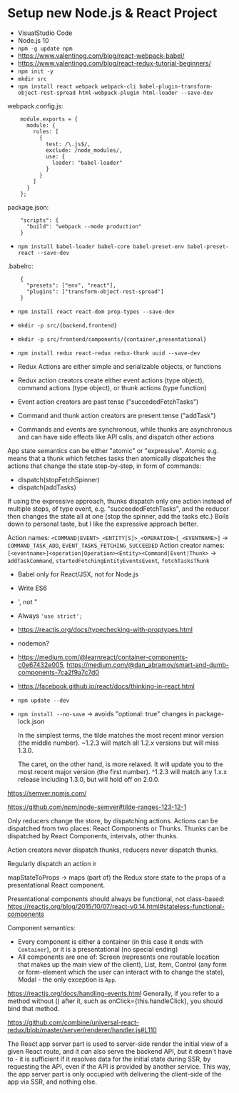 # Setup new Node.js & React Project

- VisualStudio Code
- Node.js 10
- `npm -g update npm`
- https://www.valentinog.com/blog/react-webpack-babel/
- https://www.valentinog.com/blog/react-redux-tutorial-beginners/
- `npm init -y`
- `mkdir src`
- `npm install react webpack webpack-cli babel-plugin-transform-object-rest-spread html-webpack-plugin html-loader --save-dev`

webpack.config.js:
```
    module.exports = {
      module: {
        rules: [
          {
            test: /\.js$/,
            exclude: /node_modules/,
            use: {
              loader: "babel-loader"
            }
          }
        ]
      }
    };
```

package.json:
```
    "scripts": {
      "build": "webpack --mode production"
    }
```

- `npm install babel-loader babel-core babel-preset-env babel-preset-react --save-dev`

.babelrc:
```
    {
      "presets": ["env", "react"],
      "plugins": ["transform-object-rest-spread"]
    }
```

- `npm install react react-dom prop-types --save-dev`

- `mkdir -p src/{backend,frontend}`
- `mkdir -p src/frontend/components/{container,presentational}`

- `npm install redux react-redux redux-thunk uuid --save-dev`


- Redux Actions are either simple and serializable objects, or functions
- Redux action creators create either event actions (type object), command actions (type object), or thunk actions (type function)
- Event action creators are past tense ("succededFetchTasks")
- Command and thunk action creators are present tense ("addTask")
- Commands and events are synchronous, while thunks are asynchronous and can have side effects like API calls, and dispatch other actions

App state semantics can be either "atomic" or "expressive". Atomic e.g. means that a thunk which fetches tasks then atomically dispatches the actions that change the state step-by-step, in form of commands:
- dispatch(stopFetchSpinner)
- dispatch(addTasks)

If using the expressive approach, thunks dispatch only one action instead of multiple steps, of type event, e.g. "succeededFetchTasks", and the reducer then changes the state all at one (stop the spinner, add the tasks etc.)
Boils down to personal taste, but I like the expressive approach better.

Action names: `<COMMAND|EVENT>_<ENTITY[S]>_<OPERATION>[_<EVENTNAME>]` -> `COMMAND_TASK_ADD`, `EVENT_TASKS_FETCHING_SUCCEEDED`
Action creator names: `[<eventname>]<operation|Operation><Entity><Command|Event|Thunk>` -> `addTaskCommand`, `startedFetchingEntityEventsEvent`, `fetchTasksThunk`



- Babel only for React/JSX, not for Node.js
- Write ES6
- ', not "
- Always `'use strict';`
- https://reactjs.org/docs/typechecking-with-proptypes.html
- nodemon?
- https://medium.com/@learnreact/container-components-c0e67432e005, https://medium.com/@dan_abramov/smart-and-dumb-components-7ca2f9a7c7d0
- https://facebook.github.io/react/docs/thinking-in-react.html
- `npm update --dev`
- `npm install --no-save` -> avoids "optional: true" changes in package-lock.json

    In the simplest terms, the tilde matches the most recent minor version (the middle number). ~1.2.3 will match all 1.2.x versions but will miss 1.3.0.

    The caret, on the other hand, is more relaxed. It will update you to the most recent major version (the first number). ^1.2.3 will match any 1.x.x release including 1.3.0, but will hold off on 2.0.0.

https://semver.npmjs.com/
  
https://github.com/npm/node-semver#tilde-ranges-123-12-1


Only reducers change the store, by dispatching actions. Actions can be dispatched from two places: React Components or Thunks. Thunks can be dispatched by React Components, intervals, other thunks.

Action creators never dispatch thunks, reducers never dispatch thunks. 

Regularly dispatch an action ir 

mapStateToProps -> maps (part of) the Redux store state to the props of a presentational React component.


Presentational components should always be functional, not class-based: https://reactjs.org/blog/2015/10/07/react-v0.14.html#stateless-functional-components

Component semantics:
- Every component is either a container (in this case it ends with `Container`), or it is a presentational (no special ending)
- All components are one of: Screen (represents one routable location that makes up the main view of the client), List, Item, Control (any form or form-element which the user can interact with to change the state), Modal - the only exception is `App`.


https://reactjs.org/docs/handling-events.html
Generally, if you refer to a method without () after it, such as onClick={this.handleClick}, you should bind that method.

https://github.com/combine/universal-react-redux/blob/master/server/renderer/handler.js#L110


The React app server part is used to server-side render the initial view of a given React route, and it *can* also serve the backend API, but it doesn't have to - it is sufficient if it resolves data for the initial state during SSR, by requesting the API, even if the API is provided by another service. This way, the app server part is only occupied with delivering the client-side of the app via SSR, and nothing else.
